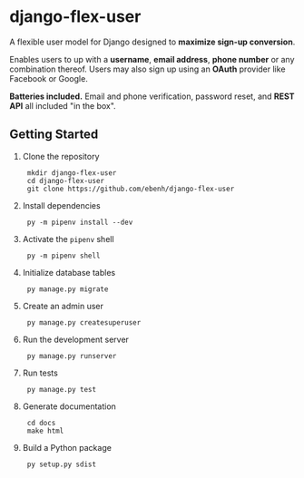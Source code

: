 # django-flex-user

A flexible user model for Django designed to **maximize sign-up conversion**.

Enables users to up with a **username**, **email address**, **phone number** or any combination thereof. Users may also
sign up using an **OAuth** provider like Facebook or Google.

**Batteries included.** Email and phone verification, password reset, and **REST API** all included "in the box".

## Getting Started

1. Clone the repository

        mkdir django-flex-user
        cd django-flex-user
        git clone https://github.com/ebenh/django-flex-user

2. Install dependencies

        py -m pipenv install --dev

3. Activate the `pipenv` shell

        py -m pipenv shell

4. Initialize database tables

        py manage.py migrate

5. Create an admin user

        py manage.py createsuperuser

6. Run the development server

        py manage.py runserver

7. Run tests

        py manage.py test

8. Generate documentation

        cd docs
        make html

9. Build a Python package

        py setup.py sdist
